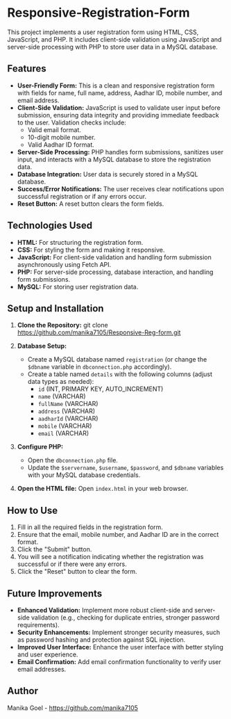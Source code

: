 # Responsive-Registration-Form

This project implements a user registration form using HTML, CSS, JavaScript, and PHP.  It includes client-side validation using JavaScript and server-side processing with PHP to store user data in a MySQL database.

## Features

*   **User-Friendly Form:** This is a clean and responsive registration form with fields for name, full name, address, Aadhar ID, mobile number, and email address.
*   **Client-Side Validation:** JavaScript is used to validate user input before submission, ensuring data integrity and providing immediate feedback to the user.  Validation checks include:
    *   Valid email format.
    *   10-digit mobile number.
    *   Valid Aadhar ID format.
*   **Server-Side Processing:** PHP handles form submissions, sanitizes user input, and interacts with a MySQL database to store the registration data.
*   **Database Integration:** User data is securely stored in a MySQL database.
*   **Success/Error Notifications:**  The user receives clear notifications upon successful registration or if any errors occur.
*   **Reset Button:** A reset button clears the form fields.

## Technologies Used

*   **HTML:** For structuring the registration form.
*   **CSS:** For styling the form and making it responsive.
*   **JavaScript:** For client-side validation and handling form submission asynchronously using Fetch API.
*   **PHP:** For server-side processing, database interaction, and handling form submissions.
*   **MySQL:** For storing user registration data.

## Setup and Installation

1.  **Clone the Repository:**
    git clone https://github.com/manika7105/Responsive-Reg-form.git

2.  **Database Setup:**
    *   Create a MySQL database named `registration` (or change the `$dbname` variable in `dbconnection.php` accordingly).
    *   Create a table named `details` with the following columns (adjust data types as needed):
        *   `id` (INT, PRIMARY KEY, AUTO_INCREMENT)
        *   `name` (VARCHAR)
        *   `fullName` (VARCHAR)
        *   `address` (VARCHAR)
        *   `aadharId` (VARCHAR)
        *   `mobile` (VARCHAR)
        *   `email` (VARCHAR)

3.  **Configure PHP:**
    *   Open the `dbconnection.php` file.
    *   Update the `$servername`, `$username`, `$password`, and `$dbname` variables with your MySQL database credentials.

4.  **Open the HTML file:** Open `index.html` in your web browser.

## How to Use

1.  Fill in all the required fields in the registration form.
2.  Ensure that the email, mobile number, and Aadhar ID are in the correct format.
3.  Click the "Submit" button.
4.  You will see a notification indicating whether the registration was successful or if there were any errors.
5.  Click the "Reset" button to clear the form.

## Future Improvements

*   **Enhanced Validation:** Implement more robust client-side and server-side validation (e.g., checking for duplicate entries, stronger password requirements).
*   **Security Enhancements:** Implement stronger security measures, such as password hashing and protection against SQL injection.
*   **Improved User Interface:** Enhance the user interface with better styling and user experience.
*   **Email Confirmation:** Add email confirmation functionality to verify user email addresses.

## Author

Manika Goel - https://github.com/manika7105
